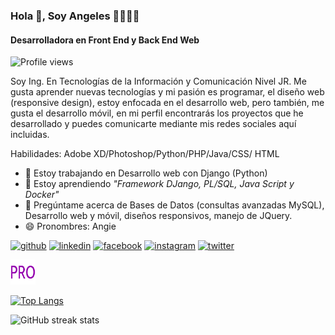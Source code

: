 ### Hola 👋, Soy Angeles 👩🏽‍💻✨
#### **Desarrolladora en Front End y Back End Web**

![Profile views](https://gpvc.arturio.dev/angelesOct) 

Soy Ing. En Tecnologías de la Información y Comunicación Nivel JR. 
Me gusta aprender nuevas tecnologías y mi pasión es programar, el diseño web (responsive design), estoy enfocada en el desarrollo web, pero también, me gusta el desarrollo móvil, en mi perfil encontrarás los proyectos que he desarrollado y puedes comunicarte mediante mis redes sociales aquí incluidas. 

Habilidades: Adobe XD/Photoshop/Python/PHP/Java/CSS/ HTML

- 🔭 Estoy trabajando en Desarrollo web con Django (Python) 
- 🌱 Estoy aprendiendo *"Framework DJango, PL/SQL, Java Script y Docker"* 
- 💬 Pregúntame acerca de Bases de Datos (consultas avanzadas MySQL), Desarrollo web y móvil, diseños responsivos, manejo de JQuery.  
- 😄 Pronombres: Angie 


[<img src='https://cdn.jsdelivr.net/npm/simple-icons@3.0.1/icons/github.svg' alt='github' height='40'>](https://github.com/angelesOct)  [<img src='https://cdn.jsdelivr.net/npm/simple-icons@3.0.1/icons/linkedin.svg' alt='linkedin' height='40'>](https://www.linkedin.com/in/angeles-octaviano-497358180/)  [<img src='https://cdn.jsdelivr.net/npm/simple-icons@3.0.1/icons/facebook.svg' alt='facebook' height='40'>](https://www.facebook.com/angeles47313)  [<img src='https://cdn.jsdelivr.net/npm/simple-icons@3.0.1/icons/instagram.svg' alt='instagram' height='40'>](https://www.instagram.com/angeles_octaviano/)  [<img src='https://cdn.jsdelivr.net/npm/simple-icons@3.0.1/icons/twitter.svg' alt='twitter' height='40'>](https://twitter.com/angieOctaviano0)  

<a href='https://github.com/pricing'><img src='https://raw.githubusercontent.com/acervenky/animated-github-badges/master/assets/pro.gif' width='40' height='40'></a> 

[![Top Langs](https://github-readme-stats.vercel.app/api/top-langs/?username=angelesOct)](https://github.com/anuraghazra/github-readme-stats)

![GitHub streak stats](https://github-readme-streak-stats.herokuapp.com/?user=angelesOct)  
 


<!---
angelesOct/angelesOct is a ✨ special ✨ repository because its `README.md` (this file) appears on your GitHub profile.
You can click the Preview link to take a look at your changes.
--->
